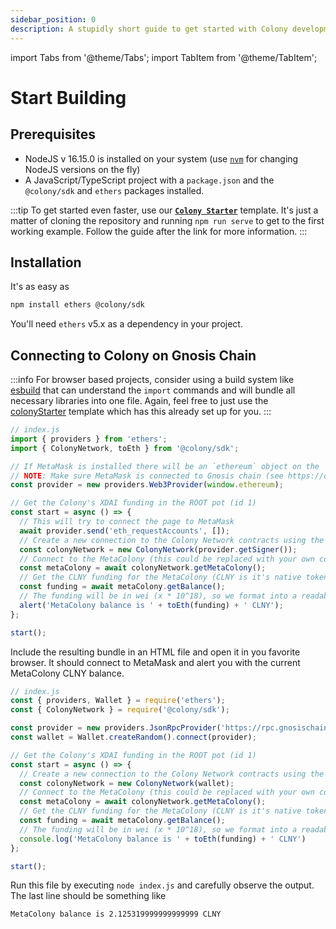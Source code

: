 ```yaml
---
sidebar_position: 0
description: A stupidly short guide to get started with Colony development
---
```


import Tabs from '@theme/Tabs';
import TabItem from '@theme/TabItem';

# Start Building

## Prerequisites

* NodeJS v 16.15.0 is installed on your system (use [`nvm`](https://github.com/nvm-sh/nvm) for changing NodeJS versions on the fly)
* A JavaScript/TypeScript project with a `package.json` and the `@colony/sdk` and `ethers` packages installed.

:::tip
To get started even faster, use our [**`Colony Starter`**](https://github.com/JoinColony/colonyStarter) template. It's just a matter of cloning the repository and running `npm run serve` to get to the first working example. Follow the guide after the link for more information.
:::

## Installation

It's as easy as

```bash
npm install ethers @colony/sdk
```

You'll need `ethers` v5.x as a dependency in your project.

## Connecting to Colony on Gnosis Chain

<Tabs>
<TabItem value="browser" label="In the browser (using MetaMask)" default>

:::info
For browser based projects, consider using a build system like [esbuild](https://esbuild.github.io/) that can understand the `import` commands and will bundle all necessary libraries into one file. Again, feel free to just use the [colonyStarter](https://github.com/JoinColony/colonyStarter) template which has this already set up for you.
:::

```javascript
// index.js
import { providers } from 'ethers';
import { ColonyNetwork, toEth } from '@colony/sdk';

// If MetaMask is installed there will be an `ethereum` object on the `window`
// NOTE: Make sure MetaMask is connected to Gnosis chain (see https://docs.gnosischain.com/tools/wallets/metamask)
const provider = new providers.Web3Provider(window.ethereum);

// Get the Colony's XDAI funding in the ROOT pot (id 1)
const start = async () => {
  // This will try to connect the page to MetaMask
  await provider.send('eth_requestAccounts', []);
  // Create a new connection to the Colony Network contracts using the MetaMask "wallet"
  const colonyNetwork = new ColonyNetwork(provider.getSigner());
  // Connect to the MetaColony (this could be replaced with your own colony using `colonyNetwork.getColony(COLONY_ADDRESS)`)
  const metaColony = await colonyNetwork.getMetaColony();
  // Get the CLNY funding for the MetaColony (CLNY is it's native token)
  const funding = await metaColony.getBalance();
  // The funding will be in wei (x * 10^18), so we format into a readable string using the `toEth` function
  alert('MetaColony balance is ' + toEth(funding) + ' CLNY');
};

start();
```

Include the resulting bundle in an HTML file and open it in you favorite browser. It should connect to MetaMask and alert you with the current MetaColony CLNY balance.

</TabItem>
<TabItem value="nodejs" label="In NodeJS">

```javascript
// index.js
const { providers, Wallet } = require('ethers');
const { ColonyNetwork } = require('@colony/sdk');

const provider = new providers.JsonRpcProvider('https://rpc.gnosischain.com/');
const wallet = Wallet.createRandom().connect(provider);

// Get the Colony's XDAI funding in the ROOT pot (id 1)
const start = async () => {
  // Create a new connection to the Colony Network contracts using the MetaMask "wallet"
  const colonyNetwork = new ColonyNetwork(wallet);
  // Connect to the MetaColony (this could be replaced with your own colony using `colonyNetwork.getColony(COLONY_ADDRESS)`)
  const metaColony = await colonyNetwork.getMetaColony();
  // Get the CLNY funding for the MetaColony (CLNY is it's native token)
  const funding = await metaColony.getBalance();
  // The funding will be in wei (x * 10^18), so we format into a readable string using the `toEth` function
  console.log('MetaColony balance is ' + toEth(funding) + ' CLNY')
};

start();
```

Run this file by executing `node index.js` and carefully observe the output. The last line should be something like

```
MetaColony balance is 2.125319999999999999 CLNY
```

</TabItem>
</Tabs>
